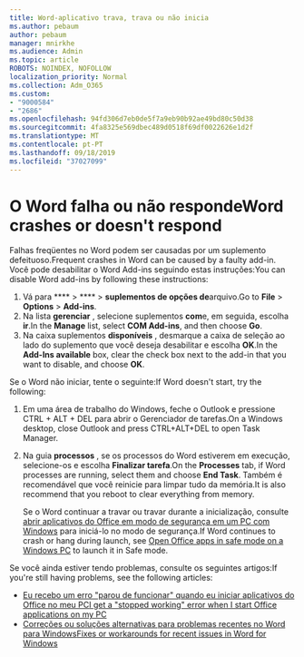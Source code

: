 ```yaml
---
title: Word-aplicativo trava, trava ou não inicia
ms.author: pebaum
author: pebaum
manager: mnirkhe
ms.audience: Admin
ms.topic: article
ROBOTS: NOINDEX, NOFOLLOW
localization_priority: Normal
ms.collection: Adm_O365
ms.custom:
- "9000584"
- "2686"
ms.openlocfilehash: 94fd306d7eb0de5f7a9eb90b92ae49bd80c50d38
ms.sourcegitcommit: 4fa8325e569dbec489d0518f69df0022626e1d2f
ms.translationtype: MT
ms.contentlocale: pt-PT
ms.lasthandoff: 09/18/2019
ms.locfileid: "37027099"
---
```

# <a name="word-crashes-or-doesnt-respond"></a><span data-ttu-id="eb0b6-102">O Word falha ou não responde</span><span class="sxs-lookup"><span data-stu-id="eb0b6-102">Word crashes or doesn't respond</span></span>

<span data-ttu-id="eb0b6-103">Falhas freqüentes no Word podem ser causadas por um suplemento defeituoso.</span><span class="sxs-lookup"><span data-stu-id="eb0b6-103">Frequent crashes in Word can be caused by a faulty add-in.</span></span> <span data-ttu-id="eb0b6-104">Você pode desabilitar o Word Add-ins seguindo estas instruções:</span><span class="sxs-lookup"><span data-stu-id="eb0b6-104">You can disable Word add-ins by following these instructions:</span></span>

1. <span data-ttu-id="eb0b6-105">Vá para \*\*\*\* > \*\*\*\* > **suplementos de opções de**arquivo.</span><span class="sxs-lookup"><span data-stu-id="eb0b6-105">Go to **File** > **Options** > **Add-ins**.</span></span>
2. <span data-ttu-id="eb0b6-106">Na lista **gerenciar** , selecione suplementos **com**e, em seguida, escolha **ir**.</span><span class="sxs-lookup"><span data-stu-id="eb0b6-106">In the **Manage** list, select **COM Add-ins**, and then choose **Go**.</span></span>
3. <span data-ttu-id="eb0b6-107">Na caixa suplementos **disponíveis** , desmarque a caixa de seleção ao lado do suplemento que você deseja desabilitar e escolha **OK**.</span><span class="sxs-lookup"><span data-stu-id="eb0b6-107">In the **Add-Ins available** box, clear the check box next to the add-in that you want to disable, and choose **OK**.</span></span>

<span data-ttu-id="eb0b6-108">Se o Word não iniciar, tente o seguinte:</span><span class="sxs-lookup"><span data-stu-id="eb0b6-108">If Word doesn't start, try the following:</span></span>

1.   <span data-ttu-id="eb0b6-109">Em uma área de trabalho do Windows, feche o Outlook e pressione CTRL + ALT + DEL para abrir o Gerenciador de tarefas.</span><span class="sxs-lookup"><span data-stu-id="eb0b6-109">On a Windows desktop, close Outlook and press CTRL+ALT+DEL to open Task Manager.</span></span> 
2. <span data-ttu-id="eb0b6-110">Na guia **processos** , se os processos do Word estiverem em execução, selecione-os e escolha **Finalizar tarefa**.</span><span class="sxs-lookup"><span data-stu-id="eb0b6-110">On the **Processes** tab, if Word processes are running, select them and choose **End Task**.</span></span> <span data-ttu-id="eb0b6-111">Também é recomendável que você reinicie para limpar tudo da memória.</span><span class="sxs-lookup"><span data-stu-id="eb0b6-111">It is also recommend that you reboot to clear everything from memory.</span></span>

    <span data-ttu-id="eb0b6-112">Se o Word continuar a travar ou travar durante a inicialização, consulte [abrir aplicativos do Office em modo de segurança em um PC com Windows](https://support.office.com/en-us/article/Open-Office-apps-in-safe-mode-on-a-Windows-PC-dedf944a-5f4b-4afb-a453-528af4f7ac72) para iniciá-lo no modo de segurança.</span><span class="sxs-lookup"><span data-stu-id="eb0b6-112">If Word continues to crash or hang during launch, see [Open Office apps in safe mode on a Windows PC](https://support.office.com/en-us/article/Open-Office-apps-in-safe-mode-on-a-Windows-PC-dedf944a-5f4b-4afb-a453-528af4f7ac72) to launch it in Safe mode.</span></span>

<span data-ttu-id="eb0b6-113">Se você ainda estiver tendo problemas, consulte os seguintes artigos:</span><span class="sxs-lookup"><span data-stu-id="eb0b6-113">If you're still having problems, see the following articles:</span></span> 
- [<span data-ttu-id="eb0b6-114">Eu recebo um erro "parou de funcionar" quando eu iniciar aplicativos do Office no meu PC</span><span class="sxs-lookup"><span data-stu-id="eb0b6-114">I get a "stopped working" error when I start Office applications on my PC</span></span>](https://support.office.com/article/52bd7985-4e99-4a35-84c8-2d9b8301a2fa)
- [<span data-ttu-id="eb0b6-115">Correções ou soluções alternativas para problemas recentes no Word para Windows</span><span class="sxs-lookup"><span data-stu-id="eb0b6-115">Fixes or workarounds for recent issues in Word for Windows</span></span>](https://support.office.com/article/bf6bf17c-2807-4871-83ce-e337ae8f0b86)